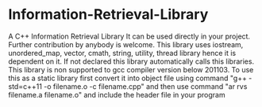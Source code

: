 # Information-Retrieval-Library
A C++ Information Retrieval Library
It can be used directly in your project. Further contribution by anybody is welcome.
This library uses iostream, unordered_map, vector, cmath, string, utility, thread library hence it is dependent on it.
If not declared this library automatically calls this libraries.
This library is non supported to gcc compiler version below 201103.
To use this as a static library first convert it into 
object file using command "g++ -std=c++11 -o filename.o -c filename.cpp" 
and then use command "ar rvs filename.a filename.o" 
and include the header file in your program
